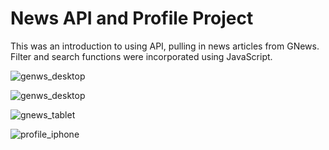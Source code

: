 # News API and Profile Project

This was an introduction to using API, pulling in news articles from GNews.  Filter and search functions were incorporated using JavaScript.

![genws_desktop](https://user-images.githubusercontent.com/115663122/221390257-62ae8fdd-d421-4284-bdcd-729c2b628be7.png)

![genws_desktop](https://user-images.githubusercontent.com/115663122/221390263-0d8629ac-13ff-41c3-8fcb-375e23c8f57c.png)

![gnews_tablet](https://user-images.githubusercontent.com/115663122/221390268-c49ba0ca-8d78-46da-b407-0c3130dfd39e.png)

![profile_iphone](https://user-images.githubusercontent.com/115663122/221390312-3ff9a49c-1b84-4119-9915-30a5c23f758d.png)

